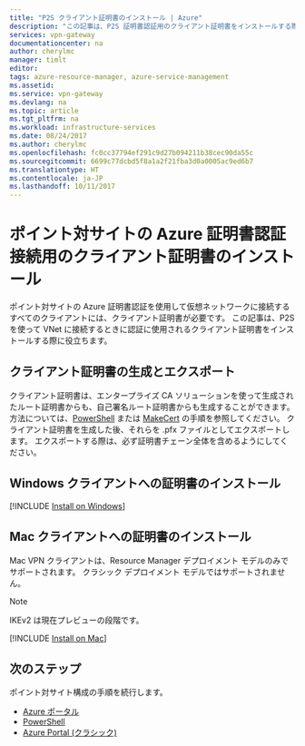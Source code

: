 ```yaml
---
title: "P2S クライアント証明書のインストール | Azure"
description: "この記事は、P2S 証明書認証用のクライアント証明書をインストールする際に役立ちます。"
services: vpn-gateway
documentationcenter: na
author: cherylmc
manager: timlt
editor: 
tags: azure-resource-manager, azure-service-management
ms.assetid: 
ms.service: vpn-gateway
ms.devlang: na
ms.topic: article
ms.tgt_pltfrm: na
ms.workload: infrastructure-services
ms.date: 08/24/2017
ms.author: cherylmc
ms.openlocfilehash: fc0cc37794ef291c9d27b094211b38cec90da55c
ms.sourcegitcommit: 6699c77dcbd5f8a1a2f21fba3d0a0005ac9ed6b7
ms.translationtype: HT
ms.contentlocale: ja-JP
ms.lasthandoff: 10/11/2017
---
```

# <a name="install-a-client-certificate-for-point-to-site-azure-certificate-authentication-connections"></a>ポイント対サイトの Azure 証明書認証接続用のクライアント証明書のインストール

ポイント対サイトの Azure 証明書認証を使用して仮想ネットワークに接続するすべてのクライアントには、クライアント証明書が必要です。 この記事は、P2S を使って VNet に接続するときに認証に使用されるクライアント証明書をインストールする際に役立ちます。

## <a name="generate"></a>クライアント証明書の生成とエクスポート

クライアント証明書は、エンタープライズ CA ソリューションを使って生成されたルート証明書からも、自己署名ルート証明書からも生成することができます。 方法については、[PowerShell](vpn-gateway-certificates-point-to-site.md) または [MakeCert](vpn-gateway-certificates-point-to-site-makecert.md) の手順を参照してください。 クライアント証明書を生成した後、それらを .pfx ファイルとしてエクスポートします。 エクスポートする際は、必ず証明書チェーン全体を含めるようにしてください。

## <a name="installwin"></a>Windows クライアントへの証明書のインストール

[!INCLUDE [Install on Windows](../../includes/vpn-gateway-certificates-install-client-cert-include.md)]

## <a name="installmac"></a>Mac クライアントへの証明書のインストール

Mac VPN クライアントは、Resource Manager デプロイメント モデルのみでサポートされます。 クラシック デプロイメント モデルではサポートされません。

> [!NOTE]
>  IKEv2 は現在プレビューの段階です。
>

[!INCLUDE [Install on Mac](../../includes/vpn-gateway-certificates-install-mac-client-cert-include.md)]

## <a name="next-steps"></a>次のステップ

ポイント対サイト構成の手順を続行します。

* [Azure ポータル](vpn-gateway-howto-point-to-site-resource-manager-portal.md)
* [PowerShell](vpn-gateway-howto-point-to-site-rm-ps.md)
* [Azure Portal (クラシック)](vpn-gateway-howto-point-to-site-classic-azure-portal.md)